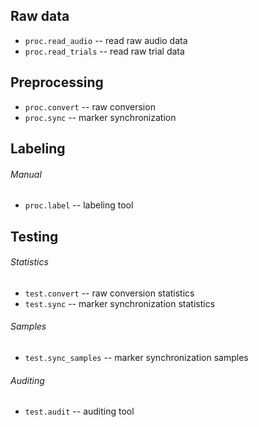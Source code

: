 Raw data
--------

- `proc.read_audio` -- read raw audio data
- `proc.read_trials` -- read raw trial data

Preprocessing
-------------

- `proc.convert` -- raw conversion
- `proc.sync` -- marker synchronization

Labeling
--------

###### Manual

- `proc.label` -- labeling tool

Testing
-------

###### Statistics

- `test.convert` -- raw conversion statistics
- `test.sync` -- marker synchronization statistics

###### Samples

- `test.sync_samples` -- marker synchronization samples

###### Auditing

- `test.audit` -- auditing tool

